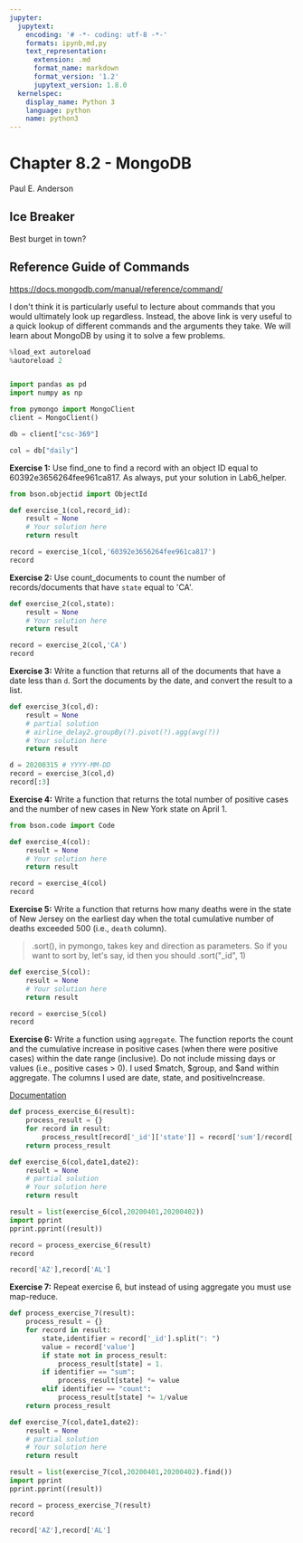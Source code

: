 ```yaml
---
jupyter:
  jupytext:
    encoding: '# -*- coding: utf-8 -*-'
    formats: ipynb,md,py
    text_representation:
      extension: .md
      format_name: markdown
      format_version: '1.2'
      jupytext_version: 1.8.0
  kernelspec:
    display_name: Python 3
    language: python
    name: python3
---
```


<!-- #region slideshow={"slide_type": "slide"} hideCode=false hidePrompt=false -->
# Chapter 8.2 - MongoDB 

Paul E. Anderson
<!-- #endregion -->

<!-- #region slideshow={"slide_type": "subslide"} -->
## Ice Breaker

Best burget in town?
<!-- #endregion -->

<!-- #region slideshow={"slide_type": "slide"} -->
## Reference Guide of Commands

https://docs.mongodb.com/manual/reference/command/

I don't think it is particularly useful to lecture about commands that you would ultimately look up regardless. Instead, the above link is very useful to a quick lookup of different commands and the arguments they take. We will learn about MongoDB by using it to solve a few problems.
<!-- #endregion -->

```python slideshow={"slide_type": "skip"}
%load_ext autoreload
%autoreload 2


import pandas as pd
import numpy as np
```

```python slideshow={"slide_type": "skip"}
from pymongo import MongoClient
client = MongoClient()

db = client["csc-369"]

col = db["daily"]
```

**Exercise 1:** Use find_one to find a record with an object ID equal to 60392e3656264fee961ca817. As always, put your solution in Lab6_helper.

```python
from bson.objectid import ObjectId

def exercise_1(col,record_id):
    result = None
    # Your solution here
    return result

record = exercise_1(col,'60392e3656264fee961ca817')
record
```

**Exercise 2:** Use count_documents to count the number of records/documents that have ``state`` equal to 'CA'. 

```python
def exercise_2(col,state):
    result = None
    # Your solution here
    return result

record = exercise_2(col,'CA')
record
```

**Exercise 3:** Write a function that returns all of the documents that have a date less than ``d``. Sort the documents by the date, and convert the result to a list.

```python tags=[]
def exercise_3(col,d):
    result = None
    # partial solution
    # airline_delay2.groupBy(?).pivot(?).agg(avg(?))
    # Your solution here
    return result

d = 20200315 # YYYY-MM-DD
record = exercise_3(col,d)
record[:3]
```

**Exercise 4:** Write a function that returns the total number of positive cases and the number of new cases
in New York state on April 1.

```python
from bson.code import Code

def exercise_4(col):
    result = None
    # Your solution here
    return result

record = exercise_4(col)
record
```

**Exercise 5:** Write a function that returns how many deaths were in the state of New Jersey on the earliest day when the total cumulative number of deaths exceeded 500 (i.e., ``death`` column).

> .sort(), in pymongo, takes key and direction as parameters.
> So if you want to sort by, let's say, id then you should .sort("_id", 1)

```python
def exercise_5(col):
    result = None
    # Your solution here
    return result

record = exercise_5(col)
record
```

**Exercise 6:** Write a function using ``aggregate``. The function reports the count and the cumulative increase in positive cases (when there were positive cases) within the date range (inclusive). Do not include missing days or values (i.e., positive cases > 0). I used \$match, \$group, and \$and within aggregate. The columns I used are date, state, and positiveIncrease.

<a href="https://docs.mongodb.com/manual/aggregation/#std-label-aggregation-framework">Documentation</a>

```python
def process_exercise_6(result):
    process_result = {}
    for record in result:
        process_result[record['_id']['state']] = record['sum']/record['count']
    return process_result

def exercise_6(col,date1,date2):
    result = None
    # partial solution
    # Your solution here
    return result

result = list(exercise_6(col,20200401,20200402))
import pprint
pprint.pprint((result))

record = process_exercise_6(result)
record
```

```python
record['AZ'],record['AL']
```

**Exercise 7:** Repeat exercise 6, but instead of using aggregate you must use map-reduce.

```python
def process_exercise_7(result):
    process_result = {}
    for record in result:
        state,identifier = record['_id'].split(": ")
        value = record['value']
        if state not in process_result:
            process_result[state] = 1.
        if identifier == "sum":
            process_result[state] *= value
        elif identifier == "count":
            process_result[state] *= 1/value
    return process_result

def exercise_7(col,date1,date2):
    result = None
    # partial solution
    # Your solution here
    return result

result = list(exercise_7(col,20200401,20200402).find())
import pprint
pprint.pprint((result))

record = process_exercise_7(result)
record
```

```python
record['AZ'],record['AL']
```

```python

```
